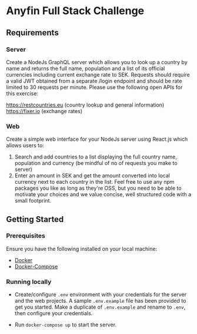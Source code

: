 # Anyfin Full Stack Challenge

## Requirements

### Server

Create a NodeJs GraphQL server which allows you to look up a country by name and returns the full name, population and a list of its official currencies including current exchange rate to SEK. Requests should require a valid JWT obtained from a separate /login endpoint and should be rate limited to 30 requests per minute. Please use the following open APIs for this exercise:

https://restcountries.eu (country lookup and general information)
https://fixer.io (exchange rates)

### Web

Create a simple web interface for your NodeJs server using React.js which allows users to:

1. Search and add countries to a list displaying the full country name, population and currency (be mindful of no of requests you make to server)
2. Enter an amount in SEK and get the amount converted into local currency next to each country in the list. Feel free to use any npm packages you like as long as they're OSS, but you need to be able to motivate your choices and we value concise, well structured code with a small footprint.

## Getting Started

### Prerequisites

Ensure you have the following installed on your local machine:

- [Docker](https://www.docker.com/)
- [Docker-Compose](https://docs.docker.com/compose/install/)

### Running locally

- Create/configure `.env` environment with your credentials for the server and the web projects. A sample `.env.example` file has been provided to get you started. Make a duplicate of `.env.example` and rename to `.env`, then configure your credentials.

- Run `docker-compose up` to start the server.
